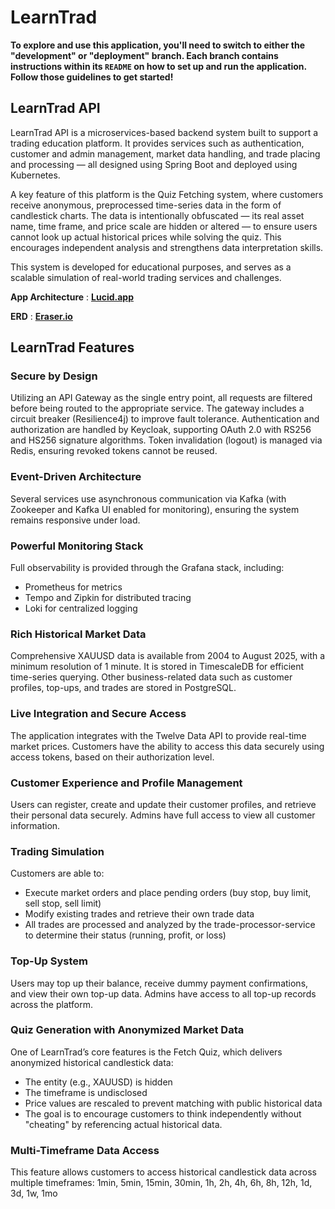 # LearnTrad

**To explore and use this application, you'll need to switch to either the **"development"** or **"deployment"** branch. Each branch contains instructions within its `README` on how to set up and run the application. Follow those guidelines to get started!**

## LearnTrad API

LearnTrad API is a microservices-based backend system built to support a trading education platform. It provides services such as authentication, customer and admin management, market data handling, and trade placing and processing — all designed using Spring Boot and deployed using Kubernetes.

A key feature of this platform is the Quiz Fetching system, where customers receive anonymous, preprocessed time-series data in the form of candlestick charts. The data is intentionally obfuscated — its real asset name, time frame, and price scale are hidden or altered — to ensure users cannot look up actual historical prices while solving the quiz. This encourages independent analysis and strengthens data interpretation skills.

This system is developed for educational purposes, and serves as a scalable simulation of real-world trading services and challenges.

**App Architecture** : [**Lucid.app**](https://lucid.app/lucidspark/a21cf1a0-0350-4597-a55b-e923e33a341f/edit?viewport_loc=-814%2C-322%2C3709%2C2024%2C0_0&invitationId=inv_9565557f-f02d-4240-842e-333418859bd4)

**ERD** : [**Eraser.io**](https://app.eraser.io/workspace/XkP12lB6MXvPzm879YFq?origin=share)

## LearnTrad Features

### Secure by Design
Utilizing an API Gateway as the single entry point, all requests are filtered before being routed to the appropriate service. The gateway includes a circuit breaker (Resilience4j) to improve fault tolerance.
Authentication and authorization are handled by Keycloak, supporting OAuth 2.0 with RS256 and HS256 signature algorithms.
Token invalidation (logout) is managed via Redis, ensuring revoked tokens cannot be reused.

### Event-Driven Architecture
Several services use asynchronous communication via Kafka (with Zookeeper and Kafka UI enabled for monitoring), ensuring the system remains responsive under load.

### Powerful Monitoring Stack
Full observability is provided through the Grafana stack, including:

* Prometheus for metrics
* Tempo and Zipkin for distributed tracing
* Loki for centralized logging

### Rich Historical Market Data
Comprehensive XAUUSD data is available from 2004 to August 2025, with a minimum resolution of 1 minute. It is stored in TimescaleDB for efficient time-series querying.
Other business-related data such as customer profiles, top-ups, and trades are stored in PostgreSQL.

### Live Integration and Secure Access
The application integrates with the Twelve Data API to provide real-time market prices. Customers have the ability to access this data securely using access tokens, based on their authorization level.

### Customer Experience and Profile Management
Users can register, create and update their customer profiles, and retrieve their personal data securely.
Admins have full access to view all customer information.

### Trading Simulation
Customers are able to:
* Execute market orders and place pending orders (buy stop, buy limit, sell stop, sell limit)
* Modify existing trades and retrieve their own trade data
* All trades are processed and analyzed by the trade-processor-service to determine their status (running, profit, or loss)

### Top-Up System
Users may top up their balance, receive dummy payment confirmations, and view their own top-up data.
Admins have access to all top-up records across the platform.

### Quiz Generation with Anonymized Market Data
One of LearnTrad’s core features is the Fetch Quiz, which delivers anonymized historical candlestick data:
* The entity (e.g., XAUUSD) is hidden
* The timeframe is undisclosed
* Price values are rescaled to prevent matching with public historical data
* The goal is to encourage customers to think independently without "cheating" by referencing actual historical data.

### Multi-Timeframe Data Access
This feature allows customers to access historical candlestick data across multiple timeframes:
1min, 5min, 15min, 30min, 1h, 2h, 4h, 6h, 8h, 12h, 1d, 3d, 1w, 1mo
